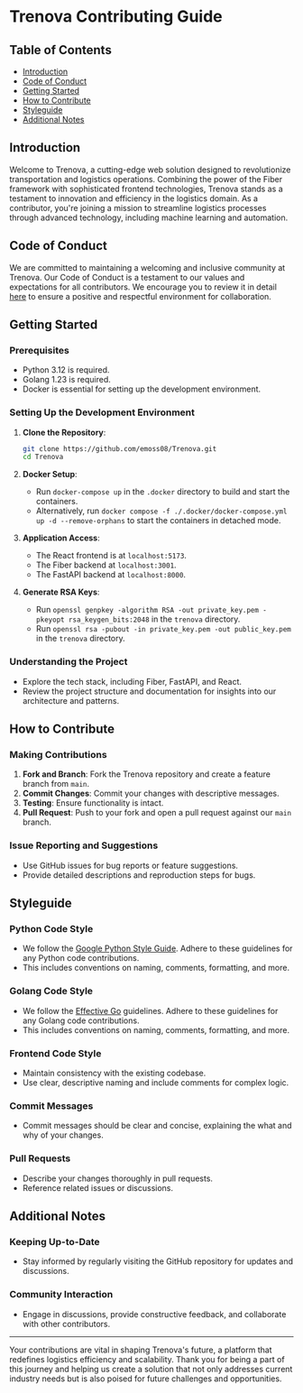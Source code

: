 # Trenova Contributing Guide

## Table of Contents

- [Introduction](#introduction)
- [Code of Conduct](#code-of-conduct)
- [Getting Started](#getting-started)
- [How to Contribute](#how-to-contribute)
- [Styleguide](#styleguide)
- [Additional Notes](#additional-notes)

## Introduction

Welcome to Trenova, a cutting-edge web solution designed to revolutionize transportation and logistics operations. Combining the power of the Fiber framework with sophisticated frontend technologies, Trenova stands as a testament to innovation and efficiency in the logistics domain. As a contributor, you're joining a mission to streamline logistics processes through advanced technology, including machine learning and automation.

## Code of Conduct

We are committed to maintaining a welcoming and inclusive community at Trenova. Our Code of Conduct is a testament to our values and expectations for all contributors. We encourage you to review it in detail [here](https://github.com/emoss08/Trenova/blob/main/CODE_OF_CONDUCT.md) to ensure a positive and respectful environment for collaboration.

## Getting Started

### Prerequisites

- Python 3.12 is required.
- Golang 1.23 is required.
- Docker is essential for setting up the development environment.

### Setting Up the Development Environment

1. **Clone the Repository**:

   ```bash
   git clone https://github.com/emoss08/Trenova.git
   cd Trenova
   ```

2. **Docker Setup**:
   - Run `docker-compose up` in the `.docker` directory to build and start the containers.
   - Alternatively, run `docker compose -f ./.docker/docker-compose.yml up -d --remove-orphans` to start the containers in detached mode.

3. **Application Access**:
   - The React frontend is at `localhost:5173`.
   - The Fiber backend at `localhost:3001`.
   - The FastAPI backend at `localhost:8000`.

4. **Generate RSA Keys**:
   - Run `openssl genpkey -algorithm RSA -out private_key.pem -pkeyopt rsa_keygen_bits:2048` in the `trenova` directory.
   - Run `openssl rsa -pubout -in private_key.pem -out public_key.pem` in the `trenova` directory.

### Understanding the Project

- Explore the tech stack, including Fiber, FastAPI, and React.
- Review the project structure and documentation for insights into our architecture and patterns.

## How to Contribute

### Making Contributions

1. **Fork and Branch**: Fork the Trenova repository and create a feature branch from `main`.
2. **Commit Changes**: Commit your changes with descriptive messages.
3. **Testing**: Ensure functionality is intact.
4. **Pull Request**: Push to your fork and open a pull request against our `main` branch.

### Issue Reporting and Suggestions

- Use GitHub issues for bug reports or feature suggestions.
- Provide detailed descriptions and reproduction steps for bugs.

## Styleguide

### Python Code Style

- We follow the [Google Python Style Guide](https://google.github.io/styleguide/pyguide.html). Adhere to these guidelines for any Python code contributions.
- This includes conventions on naming, comments, formatting, and more.

### Golang Code Style

- We follow the [Effective Go](https://golang.org/doc/effective_go.html) guidelines. Adhere to these guidelines for any Golang code contributions.
- This includes conventions on naming, comments, formatting, and more.

### Frontend Code Style

- Maintain consistency with the existing codebase.
- Use clear, descriptive naming and include comments for complex logic.

### Commit Messages

- Commit messages should be clear and concise, explaining the what and why of your changes.

### Pull Requests

- Describe your changes thoroughly in pull requests.
- Reference related issues or discussions.

## Additional Notes

### Keeping Up-to-Date

- Stay informed by regularly visiting the GitHub repository for updates and discussions.

### Community Interaction

- Engage in discussions, provide constructive feedback, and collaborate with other contributors.

---

Your contributions are vital in shaping Trenova's future, a platform that redefines logistics efficiency and scalability. Thank you for being a part of this journey and helping us create a solution that not only addresses current industry needs but is also poised for future challenges and opportunities.
